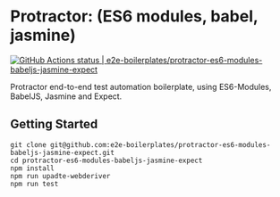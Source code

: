 # Protractor: (ES6 modules, babel, jasmine)

[![GitHub Actions status | e2e-boilerplates/protractor-es6-modules-babeljs-jasmine-expect](https://github.com/e2e-boilerplates/protractor-es6-modules-babeljs-jasmine-expect/workflows/protractor-es6-modules-babeljs-jasmine-expect/badge.svg)](https://github.com/e2e-boilerplates/protractor-es6-modules-babeljs-jasmine-expect/actions?workflow=protractor-es6-modules-babeljs-jasmine-expect)

Protractor end-to-end test automation boilerplate, using ES6-Modules, BabelJS, Jasmine and Expect.

## Getting Started

    git clone git@github.com:e2e-boilerplates/protractor-es6-modules-babeljs-jasmine-expect.git
    cd protractor-es6-modules-babeljs-jasmine-expect
    npm install
    npm run upadte-webderiver
    npm run test
